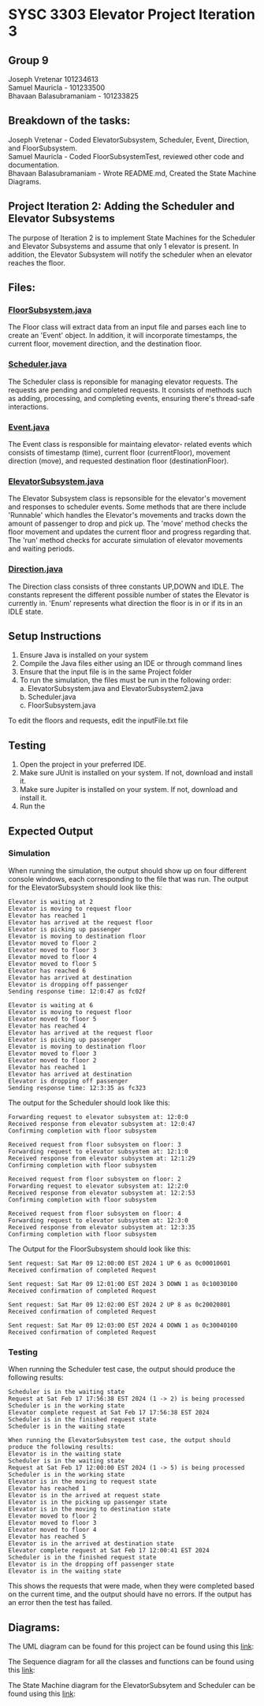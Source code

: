 # SYSC 3303 Elevator Project Iteration 3
## Group 9
Joseph Vretenar 101234613<br>
Samuel Mauricla - 101233500<br>
Bhavaan Balasubramaniam - 101233825

## Breakdown of the tasks:

Joseph Vretenar - Coded ElevatorSubsystem, Scheduler, Event, Direction, and FloorSubsystem.<br>
Samuel Mauricla - Coded FloorSubsystemTest, reviewed other code and documentation.<br>
Bhavaan Balasubramaniam - Wrote README.md, Created the State Machine Diagrams.<br>

## Project Iteration 2: Adding the Scheduler and Elevator Subsystems
The purpose of Iteration 2 is to implement State Machines for the Scheduler and Elevator Subsystems and assume that only 1 elevator is present. In addition, the Elevator Subsystem will notify the scheduler when an elevator reaches the floor.

## Files:
### [FloorSubsystem.java](src/FloorSubsystem.java)
The Floor class will extract data from an input file and parses each line to create an 'Event' object.
In addition, it will incorporate timestamps, the current floor, movement direction, and the destination floor. 

### [Scheduler.java](src/Scheduler.java)
The Scheduler class is reponsible for managing elevator requests. 
The requests are pending and completed requests. 
It consists of methods such as adding, processing, and completing events, ensuring there's thread-safe interactions.

### [Event.java](src/Event.java)
The Event class is responsible for maintaing elevator- related events which consists of timestamp (time), current floor (currentFloor), movement direction (move), and requested destination floor (destinationFloor).

### [ElevatorSubsystem.java](src/ElevatorSubsystem.java)
The Elevator Subsystem class is repsonsible for the elevator's movement and responses to scheduler events. 
Some methods that are there include 'Runnable' which handles the Elevator's movements and tracks down the amount of passenger to drop and pick up. The 'move' method checks the floor movement and updates the current floor and progress regarding that. 
The 'run' method checks for accurate simulation of elevator movements and waiting periods.

### [Direction.java](src/Direction.java)
The Direction class consists of three constants UP,DOWN and IDLE.
The constants represent the different possible number of states the Elevator is currently in.
'Enum' represents what direction the floor is in or if its in an IDLE state.

## Setup Instructions
1. Ensure Java is installed on your system
2. Compile the Java files either using an IDE or through command lines
3. Ensure that the input file is in the same Project folder
4. To run the simulation, the files must be run in the following order:<br>
    a. ElevatorSubsystem.java and ElevatorSubsystem2.java<br>
    b. Scheduler.java<br>
    c. FloorSubsystem.java<br>

To edit the floors and requests, edit the inputFile.txt file

## Testing
1. Open the project in your preferred IDE.
2. Make sure JUnit is installed on your system. If not, download and install it.
3. Make sure Jupiter is installed on your system. If not, download and install it.
4. Run the 

## Expected Output
### Simulation
When running the simulation, the output should show up on four different console windows, each corresponding to the file that was run.
The output for the ElevatorSubsystem should look like this:
```
Elevator is waiting at 2
Elevator is moving to request floor
Elevator has reached 1
Elevator has arrived at the request floor
Elevator is picking up passenger
Elevator is moving to destination floor
Elevator moved to floor 2
Elevator moved to floor 3
Elevator moved to floor 4
Elevator moved to floor 5
Elevator has reached 6
Elevator has arrived at destination
Elevator is dropping off passenger
Sending response time: 12:0:47 as fc02f

Elevator is waiting at 6
Elevator is moving to request floor
Elevator moved to floor 5
Elevator has reached 4
Elevator has arrived at the request floor
Elevator is picking up passenger
Elevator is moving to destination floor
Elevator moved to floor 3
Elevator moved to floor 2
Elevator has reached 1
Elevator has arrived at destination
Elevator is dropping off passenger
Sending response time: 12:3:35 as fc323
```
The output for the Scheduler should look like this:
```Received request from floor subsystem on floor: 1
Forwarding request to elevator subsystem at: 12:0:0
Received response from elevator subsystem at: 12:0:47
Confirming completion with floor subsystem

Received request from floor subsystem on floor: 3
Forwarding request to elevator subsystem at: 12:1:0
Received response from elevator subsystem at: 12:1:29
Confirming completion with floor subsystem

Received request from floor subsystem on floor: 2
Forwarding request to elevator subsystem at: 12:2:0
Received response from elevator subsystem at: 12:2:53
Confirming completion with floor subsystem

Received request from floor subsystem on floor: 4
Forwarding request to elevator subsystem at: 12:3:0
Received response from elevator subsystem at: 12:3:35
Confirming completion with floor subsystem
```
The Output for the FloorSubsystem should look like this:
```
Sent request: Sat Mar 09 12:00:00 EST 2024 1 UP 6 as 0c00010601
Received confirmation of completed Request

Sent request: Sat Mar 09 12:01:00 EST 2024 3 DOWN 1 as 0c10030100
Received confirmation of completed Request

Sent request: Sat Mar 09 12:02:00 EST 2024 2 UP 8 as 0c20020801
Received confirmation of completed Request

Sent request: Sat Mar 09 12:03:00 EST 2024 4 DOWN 1 as 0c30040100
Received confirmation of completed Request
```

### Testing
When running the Scheduler test case, the output should produce the following results:
```
Scheduler is in the waiting state
Request at Sat Feb 17 17:56:38 EST 2024 (1 -> 2) is being processed
Scheduler is in the working state
Elevator complete request at Sat Feb 17 17:56:38 EST 2024
Scheduler is in the finished request state
Scheduler is in the waiting state

When running the ElevatorSubsystem test case, the output should produce the following results:
Elevator is in the waiting state
Scheduler is in the waiting state
Request at Sat Feb 17 12:00:00 EST 2024 (1 -> 5) is being processed
Scheduler is in the working state
Elevator is in the moving to request state
Elevator has reached 1
Elevator is in the arrived at request state
Elevator is in the picking up passenger state
Elevator is in the moving to destination state
Elevator moved to floor 2
Elevator moved to floor 3
Elevator moved to floor 4
Elevator has reached 5
Elevator is in the arrived at destination state
Elevator complete request at Sat Feb 17 12:00:41 EST 2024
Scheduler is in the finished request state
Elevator is in the dropping off passenger state
Elevator is in the waiting state
```
This shows the requests that were made, when they were completed based on the current time, and the output should have no errors. If the output has an error then the test has failed.

## Diagrams:

The UML diagram can be found for this project can be found using this [link](Interation1ClassDiagram.png): 

The Sequence diagram for all the classes and functions can be found using this [link](SequenceDiagrams):

The State Machine diagram for the ElevatorSubsytem and Scheduler can be found using this [link](StateMachineDiagrams):







